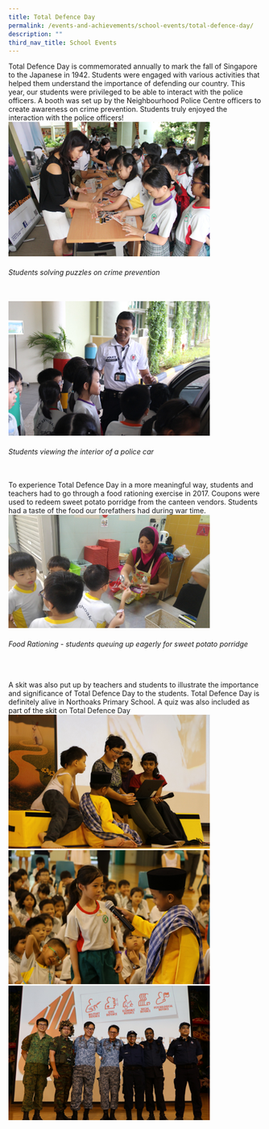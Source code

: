 ```yaml
---
title: Total Defence Day
permalink: /events-and-achievements/school-events/total-defence-day/
description: ""
third_nav_title: School Events
---
```

Total Defence Day is commemorated annually to mark the fall of Singapore to the Japanese in 1942. Students were engaged with various activities that helped them understand the importance of defending our country. This year, our students were privileged to be able to interact with the police officers. A booth was set up by the Neighbourhood Police Centre officers to create awareness on crime prevention. Students truly enjoyed the interaction with the police officers!
<br>
<img src="/images/td1a.jpg" 
         style="width:400px"
			/>
<h6 style=“color:blue” align=“center”>Students solving puzzles on crime prevention</h6>
<br>
<img src="/images/td1b.jpg" 
         style="width:400px"
			/>
<h6 style=“color:blue” align=“center”>Students viewing the interior of a police car</h6>
<br>
To experience Total Defence Day in a more meaningful way, students and teachers had to go through a food rationing exercise in 2017. Coupons were used to redeem sweet potato porridge from the canteen vendors. Students had a taste of the food our forefathers had during war time.
<br>
<img src="/images/td2a.jpg" 
         style="width:400px"
			/>
<h6 style=“color:blue” align=“center”>Food Rationing - students queuing up eagerly for sweet potato porridge</h6>
<br>

A skit was also put up by teachers and students to illustrate the importance and significance of Total Defence Day to the students. Total Defence Day is definitely alive in Northoaks Primary School. A quiz was also included as part of the skit on Total Defence Day
<br>
<img src="/images/td3a.jpg" 
         style="width:400px"
			/>
<br>
<img src="/images/td3b.jpg" 
         style="width:400px"
			/>
<br>
<img src="/images/td3c.jpg" 
         style="width:400px"
			/>